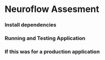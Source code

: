 # Neuroflow Assesment
### Install dependencies
### Running and Testing Application
### If this was for a production application